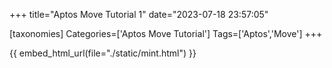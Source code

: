 +++
title="Aptos Move Tutorial 1"
date="2023-07-18 23:57:05"

[taxonomies]
Categories=['Aptos Move Tutorial']
Tags=['Aptos','Move']
+++

{{ embed_html_url(file="./static/mint.html") }}
